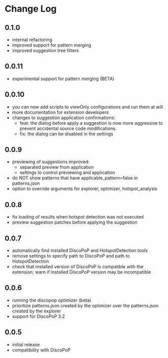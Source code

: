 # Change Log

## 0.1.0

-   internal refactoring
-   improved support for pattern merging
-   improved suggestion tree filters

## 0.0.11

-   experimental support for pattern merging (BETA)

## 0.0.10

-   you can now add scripts to viewOnly configurations and run them at will
-   more documentation for extension developers
-   changes to suggestion application confirmations:
    -   feat: the dialog before apply a suggestion is now more aggressive to prevent accidental source code modifications.
    -   fix: the dialog can be disabled in the settings

## 0.0.9

-   previewing of suggestions improved:
    -   separated preview from application
    -   settings to control previewing and application
-   do NOT show patterns that have applicable_pattern=false in patterns.json
-   option to override arguments for explorer, optimizer, hotspot_analysis

## 0.0.8

-   fix loading of results when hotspot detection was not executed
-   preview suggestion patches before applying the suggestion

## 0.0.7

-   automatically find installed DiscoPoP and HotspotDetection tools
-   remove settings to specify path to DiscoPoP and path to HotspotDetection
-   check that installed version of DiscoPoP is compatible with the extension; warn if installed DiscoPoP version may be incompatible

## 0.0.6

-   running the discopop optimizer (beta)
-   prioritize patterns.json created by the optimizer over the patterns.json created by the explorer
-   support for DiscoPoP 3.2

## 0.0.5

-   initial release
-   compatibility with DiscoPoP
